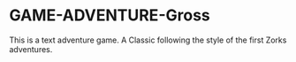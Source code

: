 # GAME-ADVENTURE-Gross
This is a text adventure game. A Classic following the style of the first Zorks adventures.
